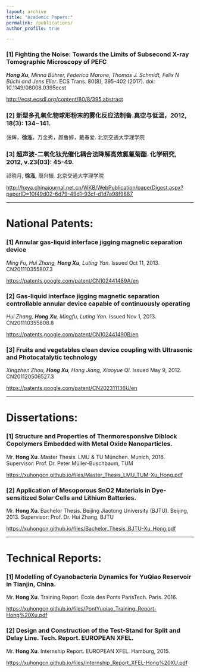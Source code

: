 ```yaml
---
layout: archive
title: "Academic Papers:"
permalink: /publications/
author_profile: true

---
```


### [1] Fighting the Noise: Towards the Limits of Subsecond X-ray Tomographic Microscopy of PEFC
***Hong Xu**, Minna Bührer, Federica Marone, Thomas J. Schmidt, Felix N Büchi and Jens Eller*. ECS Trans. 80(8), 395-402 (2017). doi: 10.1149/08008.0395ecst

<a href="http://ecst.ecsdl.org/content/80/8/395.abstract" target="_blank">http://ecst.ecsdl.org/content/80/8/395.abstract</a>

### [2] 新型多孔氧化物球形粉末的雾化反应法制备.真空与低温，2012, 18(3): 134−141.
张辉，**徐泓**，万金秀，颜鲁婷，戴春爱. 北京交通大学理学院

### [3] 超声波-二氧化钛光催化耦合法降解高效氯氰菊酯. 化学研究, 2012, v.23(03): 45-49.
祁晓月, **徐泓**, 周兴振. 北京交通大学理学院

<a href="http://hxya.chinajournal.net.cn/WKB/WebPublication/paperDigest.aspx?paperID=10f49d02-6d79-49d1-93cf-d1d7a98f9887" target="_blank">http://hxya.chinajournal.net.cn/WKB/WebPublication/paperDigest.aspx?paperID=10f49d02-6d79-49d1-93cf-d1d7a98f9887</a>

---

# National Patents:

### [1] Annular gas-liquid interface jigging magnetic separation device
*Ming Fu, Hui Zhang, **Hong Xu**, Luting Yan*. Issued Oct 11, 2013. CN201110355807.3

<a href="https://patents.google.com/patent/CN102441489A/en" target="_blank">https://patents.google.com/patent/CN102441489A/en</a>

### [2] Gas-liquid interface jigging magnetic separation controllable annular device capable of continuously operating
*Hui Zhang, **Hong Xu**, Mingfu, Luting Yan*. Issued Nov 1, 2013. CN201110355808.8

<a href="https://patents.google.com/patent/CN102441490B/en" target="_blank">https://patents.google.com/patent/CN102441490B/en</a>


### [3] Fruits and vegetables clean device coupling with Ultrasonic and Photocatalytic technology
*Xingzhen Zhou, **Hong Xu**, Hong Jiang, Xiaoyue QI*. Issued May 9, 2012. CN201120506527.3

<a href="https://patents.google.com/patent/CN202311136U/en" target="_blank">https://patents.google.com/patent/CN202311136U/en</a>

---

# Dissertations:

### [1] Structure and Properties of Thermoresponsive Diblock Copolymers Embedded with Metal Oxide Nanoparticles. 
Mr. **Hong Xu**. Master Thesis. LMU & TU München. Munich, 2016.
Supervisor: Prof. Dr. Peter Müller-Buschbaum, TUM

<a href="https://xuhongcn.github.io/files/Master_Thesis_LMU_TUM-Xu_Hong.pdf" target="_blank">https://xuhongcn.github.io/files/Master_Thesis_LMU_TUM-Xu_Hong.pdf</a>

###  [2] Application of Mesoporous SnO2 Materials in Dye-sensitized Solar Cells and Lithium Batteries. 
Mr. **Hong Xu**. Bachelor Thesis. Beijing Jiaotong University (BJTU). Beijing, 2013.
Supervisor: Prof. Dr. Hui Zhang, BJTU

<a href="https://xuhongcn.github.io/files/Bachelor_Thesis_BJTU-Xu_Hong.pdf" target="_blank">https://xuhongcn.github.io/files/Bachelor_Thesis_BJTU-Xu_Hong.pdf</a>

---

# Technical Reports:

### [1] Modelling of Cyanobacteria Dynamics for YuQiao Reservoir in Tianjin, China.
Mr. **Hong Xu**. Training Report. École des Ponts ParisTech. Paris. 2016.

<a href="https://xuhongcn.github.io/files/PontYuqiao_Training_Report-Hong%20Xu.pdf" target="_blank">https://xuhongcn.github.io/files/PontYuqiao_Training_Report-Hong%20Xu.pdf</a>

### [2] Design and Construction of the Test-Stand for Split and Delay Line. Tech. Report. EUROPEAN XFEL.
Mr. **Hong Xu**. Internship Report. EUROPEAN XFEL. Hamburg, 2015.

<a href="https://xuhongcn.github.io/files/Internship_Report_XFEL-Hong%20XU.pdf" target="_blank">https://xuhongcn.github.io/files/Internship_Report_XFEL-Hong%20XU.pdf</a>

